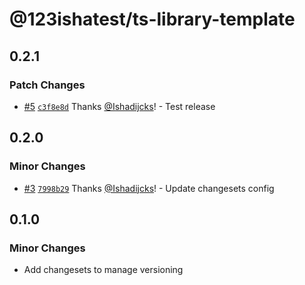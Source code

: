 # @123ishatest/ts-library-template

## 0.2.1

### Patch Changes

- [#5](https://github.com/123ishaTest/ts-library-template/pull/5) [`c3f8e8d`](https://github.com/123ishaTest/ts-library-template/commit/c3f8e8dcd44be39282338a7d4f1c891d6bfffe73) Thanks [@Ishadijcks](https://github.com/Ishadijcks)! - Test release

## 0.2.0

### Minor Changes

- [#3](https://github.com/123ishaTest/ts-library-template/pull/3) [`7998b29`](https://github.com/123ishaTest/ts-library-template/commit/7998b290b2fc8e9f75c865a5ee9543cddff1bfa6) Thanks [@Ishadijcks](https://github.com/Ishadijcks)! - Update changesets config

## 0.1.0

### Minor Changes

- Add changesets to manage versioning
